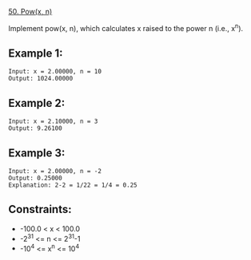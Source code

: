 [50. Pow(x, n)](https://leetcode-cn.com/problems/powx-n/)

Implement pow(x, n), which calculates x raised to the power n (i.e., x<sup>n</sup>).

## Example 1:
```
Input: x = 2.00000, n = 10
Output: 1024.00000
```

## Example 2:
```
Input: x = 2.10000, n = 3
Output: 9.26100
```

## Example 3:
```
Input: x = 2.00000, n = -2
Output: 0.25000
Explanation: 2-2 = 1/22 = 1/4 = 0.25
```

## Constraints:
* -100.0 < x < 100.0
* -2<sup>31</sup> <= n <= 2<sup>31</sup>-1
* -10<sup>4</sup> <= x<sup>n</sup> <= 10<sup>4</sup>